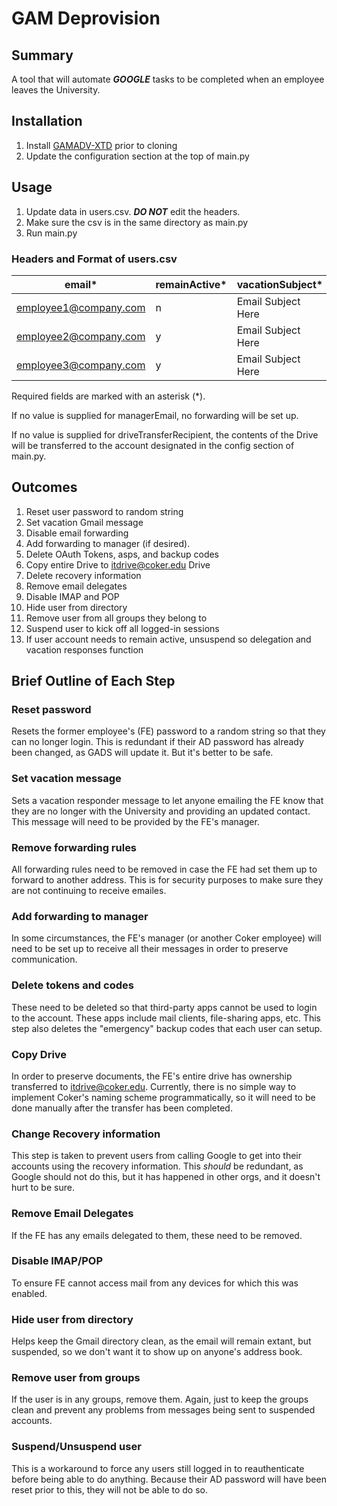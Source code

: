 # GAM Deprovision

## Summary
A tool that will automate **_GOOGLE_** tasks to be completed when an employee leaves the University.

## Installation
1. Install [GAMADV-XTD](https://github.com/taers232c/GAMADV-XTD) prior to cloning
2. Update the configuration section at the top of main.py

## Usage
1. Update data in users.csv. **_DO NOT_** edit the headers.
2. Make sure the csv is in the same directory as main.py
3. Run main.py

### Headers and Format of users.csv
|email*|remainActive*|vacationSubject*|vacationMessage*|managerEmail|driveTransferRecipient|
|---|---|---|---|---|---|
|employee1@company.com|n|Email Subject Here|Email Body Here|manager@company.com||
|employee2@company.com|y|Email Subject Here|Email Body Here|manager@company.com|replacement@company.com|
|employee3@company.com|y|Email Subject Here|Email Body Here|||

Required fields are marked with an asterisk (*).

If no value is supplied for managerEmail, no forwarding will be set up.

If no value is supplied for driveTransferRecipient, the contents of the Drive will be transferred to the account designated in the config section of main.py.

## Outcomes
1. Reset user password to random string
1. Set vacation Gmail message
2. Disable email forwarding
3. Add forwarding to manager (if desired).
4. Delete OAuth Tokens, asps, and backup codes
5. Copy entire Drive to itdrive@coker.edu Drive
6. Delete recovery information
7. Remove email delegates
8. Disable IMAP and POP
9. Hide user from directory
10. Remove user from all groups they belong to
11. Suspend user to kick off all logged-in sessions
12. If user account needs to remain active, unsuspend so delegation and vacation responses function

## Brief Outline of Each Step
### Reset password
Resets the former employee's (FE) password to a random string so that they can no longer login. This is redundant if their AD password has already been changed, as GADS will update it. But it's better to be safe.

### Set vacation message
Sets a vacation responder message to let anyone emailing the FE know that they are no longer with the University and providing an updated contact. This message will need to be provided by the FE's manager.

### Remove forwarding rules
All forwarding rules need to be removed in case the FE had set them up to forward to another address. This is for security purposes to make sure they are not continuing to receive emailes.

### Add forwarding to manager
In some circumstances, the FE's manager (or another Coker employee) will need to be set up to receive all their messages in order to preserve communication.

### Delete tokens and codes
These need to be deleted so that third-party apps cannot be used to login to the account. These apps include mail clients, file-sharing apps, etc. This step also deletes the "emergency" backup codes that each user can setup.

### Copy Drive
In order to preserve documents, the FE's entire drive has ownership transferred to itdrive@coker.edu. Currently, there is
no simple way to implement Coker's naming scheme programmatically, so it will need to be done manually after the transfer has
been completed.

### Change Recovery information
This step is taken to prevent users from calling Google to get into their accounts using the recovery information. This _should_ be redundant, as Google should not do this, but it has happened in other orgs, and it doesn't hurt to be sure.

### Remove Email Delegates
If the FE has any emails delegated to them, these need to be removed.

### Disable IMAP/POP
To ensure FE cannot access mail from any devices for which this was enabled.

### Hide user from directory
Helps keep the Gmail directory clean, as the email will remain extant, but suspended, so we don't want it to show up on anyone's address book.

### Remove user from groups
If the user is in any groups, remove them. Again, just to keep the groups clean and prevent any problems from messages being sent to suspended accounts.

### Suspend/Unsuspend user
This is a workaround to force any users still logged in to reauthenticate before being able to do anything. Because their AD password will have been reset prior to this, they will not be able to do so.